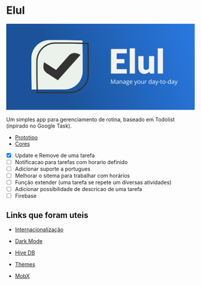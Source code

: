 # Elul

![Logo do aplicativo](/images/simbolo.svg)

Um simples app para gerenciamento de rotina, baseado em Todolist (inpirado no Google Task).

- [Prototipo](https://xd.adobe.com/view/afe468fb-8af2-48ea-4c1e-c8e8306d7f3a-d9d5/)
- [Cores](https://coolors.co/13315c-0b2545-1b5299-8da9c4-eef4ed)

- [x] Update e Remove de uma tarefa
- [ ] Notificacao para tarefas com horario definido
- [ ] Adicionar suporte a portugues
- [ ] Melhorar o sitema para trabalhar com horários
- [ ] Função extender (uma tarefa se repete um diversas atividades)
- [ ] Adicionar possibilidade de descricao de uma tarefa
- [ ] Firebase

## Links que foram uteis

- [Internacionalização](https://flutter.dev/docs/development/accessibility-and-localization/internationalization)

- [Dark Mode](https://developer.school/flutter-mobx-dark-light-mode-switcher/)
- [Hive DB](https://pub.dev/packages/hive)
- [Themes](https://flutter.dev/docs/cookbook/design/themes)
- [MobX](https://pub.dev/packages/mobx)
